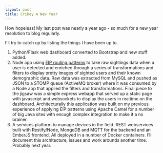 ```yaml
---
layout: post
title: Crikey A New Year
---
```


How hopeless!  My last post was nearly a year ago - so much for a new year resolution to blog regularly.

I'll try to catch up by listing the things I have been up to.

1. Python/Flask web dashboard converted to Bootstrap and new stuff added.
1. Node app using [EIP routing patterns](http://www.enterpriseintegrationpatterns.com/patterns/messaging/index.html) to take raw sightings data when a user is
detected and enriched through a series of transformations and filters to display
pretty images of sighted users and their known demographic data.  Raw data was
extracted from MySQL and pushed as JSON to a STOMP queue (ActiveMQ broker) where it was consumed by a Node app that applied the filters and transformations.  Final piece to the jigsaw was a simple express webapp that served up a static page with javascript and websockets to display the users in realtime on the dashboard.  Architecturally this application was built on my previous experience of applying EIP patterns using Apache
Camel for a number of big Java sites with enough complex integration to make it a no brainer.
1. A services platform to manage devices in the field.  REST webservices built with Restify/Node, MongoDB and MQTT for the backend and an EmberJS frontend.  All deployed in a number of Docker containers.  I'll document this architecture, issues and work arounds another time.  Probably next year.
